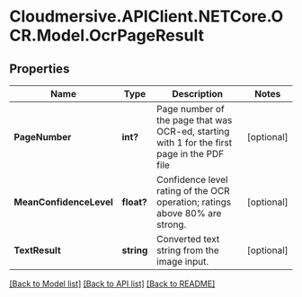 # Cloudmersive.APIClient.NETCore.OCR.Model.OcrPageResult
## Properties

Name | Type | Description | Notes
------------ | ------------- | ------------- | -------------
**PageNumber** | **int?** | Page number of the page that was OCR-ed, starting with 1 for the first page in the PDF file | [optional] 
**MeanConfidenceLevel** | **float?** | Confidence level rating of the OCR operation; ratings above 80% are strong. | [optional] 
**TextResult** | **string** | Converted text string from the image input. | [optional] 

[[Back to Model list]](../README.md#documentation-for-models) [[Back to API list]](../README.md#documentation-for-api-endpoints) [[Back to README]](../README.md)

